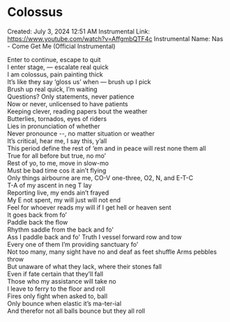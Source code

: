 # Colossus

Created: July 3, 2024 12:51 AM
Instrumental Link: https://www.youtube.com/watch?v=AffgmbQTF4c
Instrumental Name: Nas - Come Get Me (Official Instrumental)

Enter to continue, escape to quit  
I enter stage, — escalate real quick  
I am colossus, pain painting thick  
It’s like they say ‘gloss us’ when — brush up I pick  
Brush up real quick, I’m waiting  
Questions? Only statements, never patience  
Now or never, unlicensed to have patients  
Keeping clever, reading papers bout the weather  
Butterlies, tornados, eyes of riders  
Lies in pronunciation of whether  
Never pronounce --, no matter situation or weather  
It’s critical, hear me, I say this, y’all  
This period define the rest of ‘em and in peace will rest none them all    
True for all before but true, no mo’  
Rest of yo, to me, move in slow-mo  
Must be bad time cos it ain’t flying  
Only things airbourne are me, CO-V one-three, O2, N, and E-T-C  
T-A of my ascent in neg T lay  
Reporting live, my ends ain’t frayed  
My E not spent, my will just will not end  
Feel for whoever reads my will if I get hell or heaven sent  
It goes back from fo’  
Paddle back the flow  
Rhythm saddle from the back and fo'  
Ass I paddle back and fo'
Truth I vessel forward row and tow  
Every one of them I’m providing sanctuary fo’  
Not too many, many sight have no and deaf as feet shuffle 
Arms pebbles throw  
But unaware of what they lack, where their stones fall  
Even if fate certain that they’ll fall  
Those who my assistance will take no  
I leave to ferry to the floor and roll  
Fires only fight when asked to, ball  
Only bounce when elastic it’s ma-ter-ial  
And therefor not all balls bounce but they all roll